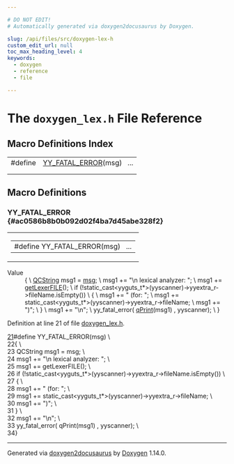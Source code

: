 ```yaml
---

# DO NOT EDIT!
# Automatically generated via doxygen2docusaurus by Doxygen.

slug: /api/files/src/doxygen-lex-h
custom_edit_url: null
toc_max_heading_level: 4
keywords:
  - doxygen
  - reference
  - file

---
```


<div class="doxyPage">

# The `doxygen_lex.h` File Reference



## Macro Definitions Index

<table class="doxyMembersIndex">

<tr class="doxyMemberIndexItem">
<td class="doxyMemberIndexItemType" align="left" valign="top">#define</td>
<td class="doxyMemberIndexItemName" align="left" valign="top"><a href="#ac0586b8b0b092d02f4ba7d45abe328f2">YY_FATAL_ERROR</a>(msg)&nbsp;&nbsp;&nbsp;...</td>
</tr>
<tr class="doxyMemberIndexDescription">
<td class="doxyMemberIndexDescriptionLeft"></td>
<td class="doxyMemberIndexDescriptionRight">
</td>
</tr>
<tr class="doxyMemberIndexSeparator">
<td class="doxyMemberIndexSeparator" colspan="2"></td>
</tr>

</table>


<div class="doxySectionDef">

## Macro Definitions

### YY\_FATAL\_ERROR {#ac0586b8b0b092d02f4ba7d45abe328f2}

<div class="doxyMemberItem">
<div class="doxyMemberProto">
<table class="doxyMemberLabels">
<tr class="doxyMemberLabels">
<td class="doxyMemberLabelsLeft">
<table class="doxyMemberName">
<tr>
<td class="doxyMemberName">#define YY_FATAL_ERROR(msg)&nbsp;&nbsp;&nbsp;...</td>
</tr>
</table>
</td>
</tr>
</table>
</div>
<div class="doxyMemberDoc">



<dl class="doxySectionUser">
<dt>Value</dt>
<dd>
<div class="doxyVerbatim">{                                                                    \
  <a href="/web-doxygen/docs/api/classes/qcstring">QCString</a> msg1 = <a href="/web-doxygen/docs/api/files/src/message-h/#a8f2cc27e16d343117eb7cdf4e279dbef">msg</a>;                                               \
  msg1 += "\n    lexical analyzer: ";                                \
  msg1 += <a href="/web-doxygen/docs/api/files/src/code-l/#acb5f8818546103e3b804ab8606b52c4a">getLexerFILE</a>();                                            \
  if (!static_cast&lt;yyguts_t*&gt;(yyscanner)-&gt;yyextra_r-&gt;fileName.isEmpty()) \
  {                                                                  \
    msg1 += " (for: ";                                               \
    msg1 += static_cast&lt;yyguts_t*&gt;(yyscanner)-&gt;yyextra_r-&gt;fileName;  \
    msg1 += ")";                                                     \
  }                                                                  \
  msg1 += "\n";                                                      \
  yy_fatal_error( <a href="/web-doxygen/docs/api/files/src/qcstring-h/#a9851ebb5ae2f65b4d2b1d08421edbfd2">qPrint</a>(msg1) , yyscanner);                         \
}
</div>
</dd>
</dl>

<p>Definition at line 21 of file <a href="/web-doxygen/docs/api/files/src/doxygen-lex-h">doxygen_lex.h</a>.</p>


<div class="doxyProgramListing">

<div class="doxyCodeLine"><span class="doxyLineNumber"><a href="#ac0586b8b0b092d02f4ba7d45abe328f2">21</a></span><span class="doxyLineContent"><span class="doxyHighlightPreprocessor">#define YY_FATAL_ERROR(msg)                                          \</span></span></div>
<div class="doxyCodeLine"><span class="doxyLineNumber">22</span><span class="doxyLineContent"><span class="doxyHighlightPreprocessor">{                                                                    \</span></span></div>
<div class="doxyCodeLine"><span class="doxyLineNumber">23</span><span class="doxyLineContent"><span class="doxyHighlightPreprocessor">  QCString msg1 = msg;                                               \</span></span></div>
<div class="doxyCodeLine"><span class="doxyLineNumber">24</span><span class="doxyLineContent"><span class="doxyHighlightPreprocessor">  msg1 += "\n    lexical analyzer: ";                                \</span></span></div>
<div class="doxyCodeLine"><span class="doxyLineNumber">25</span><span class="doxyLineContent"><span class="doxyHighlightPreprocessor">  msg1 += getLexerFILE();                                            \</span></span></div>
<div class="doxyCodeLine"><span class="doxyLineNumber">26</span><span class="doxyLineContent"><span class="doxyHighlightPreprocessor">  if (!static_cast&lt;yyguts_t*&gt;(yyscanner)-&gt;yyextra_r-&gt;fileName.isEmpty()) \</span></span></div>
<div class="doxyCodeLine"><span class="doxyLineNumber">27</span><span class="doxyLineContent"><span class="doxyHighlightPreprocessor">  {                                                                  \</span></span></div>
<div class="doxyCodeLine"><span class="doxyLineNumber">28</span><span class="doxyLineContent"><span class="doxyHighlightPreprocessor">    msg1 += " (for: ";                                               \</span></span></div>
<div class="doxyCodeLine"><span class="doxyLineNumber">29</span><span class="doxyLineContent"><span class="doxyHighlightPreprocessor">    msg1 += static_cast&lt;yyguts_t*&gt;(yyscanner)-&gt;yyextra_r-&gt;fileName;  \</span></span></div>
<div class="doxyCodeLine"><span class="doxyLineNumber">30</span><span class="doxyLineContent"><span class="doxyHighlightPreprocessor">    msg1 += ")";                                                     \</span></span></div>
<div class="doxyCodeLine"><span class="doxyLineNumber">31</span><span class="doxyLineContent"><span class="doxyHighlightPreprocessor">  }                                                                  \</span></span></div>
<div class="doxyCodeLine"><span class="doxyLineNumber">32</span><span class="doxyLineContent"><span class="doxyHighlightPreprocessor">  msg1 += "\n";                                                      \</span></span></div>
<div class="doxyCodeLine"><span class="doxyLineNumber">33</span><span class="doxyLineContent"><span class="doxyHighlightPreprocessor">  yy_fatal_error( qPrint(msg1) , yyscanner);                         \</span></span></div>
<div class="doxyCodeLine"><span class="doxyLineNumber">34</span><span class="doxyLineContent"><span class="doxyHighlightPreprocessor">}</span></span></div>

</div>

</div>
</div>

</div>

<hr/>

<p class="doxyGeneratedBy">Generated via <a href="https://github.com/xpack/doxygen2docusaurus">doxygen2docusaurus</a> by <a href="https://www.doxygen.nl">Doxygen</a> 1.14.0.</p>

</div>

